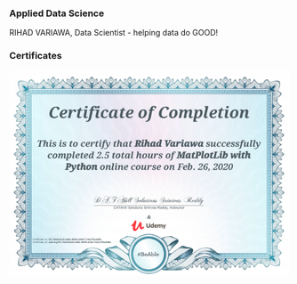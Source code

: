 ### Applied Data Science
RIHAD VARIAWA, Data Scientist - helping data do GOOD!

### Certificates
<img src="./img/Matplotlib.png"/>


